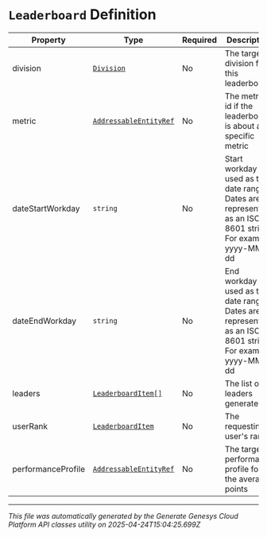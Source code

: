 # `Leaderboard` Definition

| Property | Type | Required | Description |
|----------|------|----------|-------------|
| division | [`Division`](division-definition.md) | No | The targeted division for this leaderboard |
| metric | [`AddressableEntityRef`](addressableentityref-definition.md) | No | The metric id if the leaderboard is about a specific metric |
| dateStartWorkday | `string` | No | Start workday used as the date range. Dates are represented as an ISO-8601 string. For example: yyyy-MM-dd |
| dateEndWorkday | `string` | No | End workday used as the date range. Dates are represented as an ISO-8601 string. For example: yyyy-MM-dd |
| leaders | [`LeaderboardItem[]`](leaderboarditem-definition.md) | No | The list of leaders generated. |
| userRank | [`LeaderboardItem`](leaderboarditem-definition.md) | No | The requesting user's rank |
| performanceProfile | [`AddressableEntityRef`](addressableentityref-definition.md) | No | The targeted performance profile for the average points |

---

*This file was automatically generated by the Generate Genesys Cloud Platform API classes utility on 2025-04-24T15:04:25.699Z*